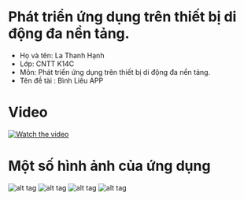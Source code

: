 # Phát triển ứng dụng trên thiết bị di động đa nền tảng.
- Họ và tên: La Thanh Hạnh
- Lớp: CNTT K14C
- Môn: Phát triển ứng dụng trên thiết bị di động đa nền tảng.
- Tên đề tài : Bình Liêu APP
# Video
[![Watch the video](https://img.youtube.com/vi/T-D1KVIuvjA/maxresdefault.jpg)](https://youtu.be/T-D1KVIuvjA)
# Một số hình ảnh của ứng dụng
![alt tag](https://scontent.fhan5-1.fna.fbcdn.net/v/t1.0-9/72158792_2431635307093115_401241814796861440_n.jpg?_nc_cat=109&_nc_oc=AQnWQMZ74WOhtYimM5N2KsyAWEax2nj17BD2E31ZjC7h4XfMvZjuKQkm8mvcZ901SbUoGYSzzve2ysofZLx33JzR&_nc_ht=scontent.fhan5-1.fna&oh=7581155d0185493d7f141b6e8bdb1b4a&oe=5E353569)
![alt tag](https://scontent.fhan5-3.fna.fbcdn.net/v/t1.0-9/72893710_2431635267093119_1834882326035693568_n.jpg?_nc_cat=106&_nc_oc=AQmp1P-gYicvaQOwVcz8d7inblkKS-vKivq0rZubTZXXMsISPzoyZXg90tb8CYR6Pn4aCpxcx0042wi_kU1L3F8U&_nc_ht=scontent.fhan5-3.fna&oh=8a748c8b87fa3adf4ddaaf584feb894b&oe=5E3C2B60)
![alt tag](https://scontent.fhan5-2.fna.fbcdn.net/v/t1.0-9/72200007_2431635220426457_3889808178971410432_n.jpg?_nc_cat=110&_nc_oc=AQk3-ULI48jbS6LjDDqXmNGwkZi7zUVpdcRSJ-f05Pv2SFWShloDShKh7R1r40B42wr_dcUX8Cn9RHkIes7fcihO&_nc_ht=scontent.fhan5-2.fna&oh=b72428bfdadb1ce1a1362363fc1f9125&oe=5E2E9893)
![alt tag](https://scontent.fhan5-6.fna.fbcdn.net/v/t1.0-9/72075711_2431635173759795_229922222263762944_n.jpg?_nc_cat=105&_nc_oc=AQkXTFO4b0YXTK5UKE-5cZ3QwepovNqR5SdpnE_nHybS94bpSb0e4kNGPptxYJoj_GuYS9H_nki5tQr8UUQOk-eE&_nc_ht=scontent.fhan5-6.fna&oh=38c9bfbc46f21ced0c842845bf69a14c&oe=5E267EE7)

